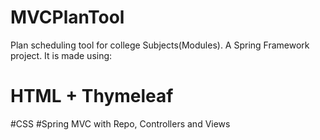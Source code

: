 # MVCPlanTool
Plan scheduling tool for college Subjects(Modules). A Spring Framework project.
It is made using:
# HTML + Thymeleaf
#CSS
#Spring MVC with Repo, Controllers and Views
